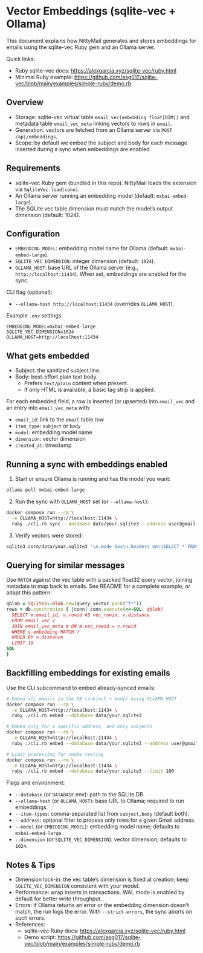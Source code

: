# Vector Embeddings (sqlite-vec + Ollama)

This document explains how NittyMail generates and stores embeddings for emails using the sqlite-vec Ruby gem and an Ollama server.

Quick links:
- Ruby sqlite-vec docs: https://alexgarcia.xyz/sqlite-vec/ruby.html
- Minimal Ruby example: https://github.com/asg017/sqlite-vec/blob/main/examples/simple-ruby/demo.rb

## Overview

- Storage: sqlite-vec virtual table `email_vec(embedding float[DIM])` and metadata table `email_vec_meta` linking vectors to rows in `email`.
- Generation: vectors are fetched from an Ollama server via `POST /api/embeddings`.
- Scope: by default we embed the subject and body for each message inserted during a sync when embeddings are enabled.

## Requirements

- sqlite-vec Ruby gem (bundled in this repo). NittyMail loads the extension via `SqliteVec.load(conn)`.
- An Ollama server running an embedding model (default: `mxbai-embed-large`).
- The SQLite vec table dimension must match the model’s output dimension (default: 1024).

## Configuration

- `EMBEDDING_MODEL`: embedding model name for Ollama (default: `mxbai-embed-large`).
- `SQLITE_VEC_DIMENSION`: integer dimension (default: `1024`).
- `OLLAMA_HOST`: base URL of the Ollama server (e.g., `http://localhost:11434`). When set, embeddings are enabled for the sync.

CLI flag (optional):
- `--ollama-host http://localhost:11434` (overrides `OLLAMA_HOST`).

Example `.env` settings:
```
EMBEDDING_MODEL=mxbai-embed-large
SQLITE_VEC_DIMENSION=1024
OLLAMA_HOST=http://localhost:11434
```

## What gets embedded

- Subject: the sanitized subject line.
- Body: best-effort plain text body.
  - Prefers `text/plain` content when present.
  - If only HTML is available, a basic tag strip is applied.

For each embedded field, a row is inserted (or upserted) into `email_vec` and an entry into `email_vec_meta` with:
- `email_id`: link to the `email` table row
- `item_type`: `subject` or `body`
- `model`: embedding model name
- `dimension`: vector dimension
- `created_at`: timestamp

## Running a sync with embeddings enabled

1) Start or ensure Ollama is running and has the model you want:
```bash
ollama pull mxbai-embed-large
```

2) Run the sync with `OLLAMA_HOST` set (or `--ollama-host`):
```bash
docker compose run --rm \
  -e OLLAMA_HOST=http://localhost:11434 \
  ruby ./cli.rb sync --database data/your.sqlite3 --address user@gmail.com --password app_pass
```

3) Verify vectors were stored:
```bash
sqlite3 core/data/your.sqlite3 '\n.mode box\n.headers on\nSELECT * FROM email_vec_meta LIMIT 5;'
```

## Querying for similar messages

Use `MATCH` against the vec table with a packed float32 query vector, joining metadata to map back to emails. See README for a complete example, or adapt this pattern:
```ruby
qblob = SQLite3::Blob.new(query_vector.pack("f*"))
rows = db.synchronize { |conn| conn.execute(<<~SQL, qblob)
  SELECT m.email_id, v.rowid AS vec_rowid, v.distance
  FROM email_vec v
  JOIN email_vec_meta m ON m.vec_rowid = v.rowid
  WHERE v.embedding MATCH ?
  ORDER BY v.distance
  LIMIT 10
SQL
}
```

## Backfilling embeddings for existing emails

Use the CLI subcommand to embed already-synced emails:

```bash
# Embed all emails in the DB (subject + body) using OLLAMA_HOST
docker compose run --rm \
  -e OLLAMA_HOST=http://localhost:11434 \
  ruby ./cli.rb embed --database data/your.sqlite3

# Embed only for a specific address, and only subjects
docker compose run --rm \
  -e OLLAMA_HOST=http://localhost:11434 \
  ruby ./cli.rb embed --database data/your.sqlite3 --address user@gmail.com --item-types subject

# Limit processing for smoke testing
docker compose run --rm \
  -e OLLAMA_HOST=http://localhost:11434 \
  ruby ./cli.rb embed --database data/your.sqlite3 --limit 100
```

Flags and environment:
- `--database` (or `DATABASE` env): path to the SQLite DB.
- `--ollama-host` (or `OLLAMA_HOST`): base URL to Ollama; required to run embeddings.
- `--item-types`: comma-separated list from `subject,body` (default both).
- `--address`: optional filter to process only rows for a given Gmail address.
- `--model` (or `EMBEDDING_MODEL`): embedding model name; defaults to `mxbai-embed-large`.
- `--dimension` (or `SQLITE_VEC_DIMENSION`): vector dimension; defaults to `1024`.

## Notes & Tips

- Dimension lock-in: the vec table’s dimension is fixed at creation; keep `SQLITE_VEC_DIMENSION` consistent with your model.
- Performance: wrap inserts in transactions. WAL mode is enabled by default for better write throughput.
- Errors: if Ollama returns an error or the embedding dimension doesn’t match, the run logs the error. With `--strict-errors`, the sync aborts on such errors.
- References:
  - sqlite-vec Ruby docs: https://alexgarcia.xyz/sqlite-vec/ruby.html
  - Demo script: https://github.com/asg017/sqlite-vec/blob/main/examples/simple-ruby/demo.rb
